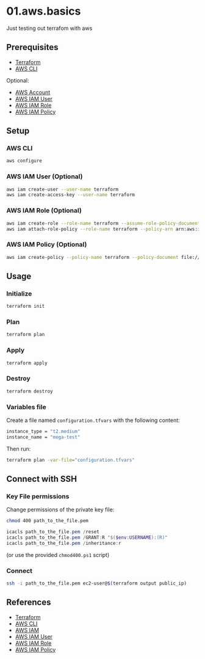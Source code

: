 # 01.aws.basics

Just testing out terrafom with aws

## Prerequisites

- [Terraform](https://www.terraform.io/downloads.html)
- [AWS CLI](https://docs.aws.amazon.com/cli/latest/userguide/cli-chap-install.html)

Optional:

- [AWS Account](https://aws.amazon.com/premiumsupport/knowledge-center/create-and-activate-aws-account/)
- [AWS IAM User](https://docs.aws.amazon.com/IAM/latest/UserGuide/id_users_create.html)
- [AWS IAM Role](https://docs.aws.amazon.com/IAM/latest/UserGuide/id_roles_create.html)
- [AWS IAM Policy](https://docs.aws.amazon.com/IAM/latest/UserGuide/access_policies_create.html)

## Setup

### AWS CLI

```bash
aws configure
```

### AWS IAM User (Optional)

```bash
aws iam create-user --user-name terraform
aws iam create-access-key --user-name terraform
```

### AWS IAM Role (Optional)

```bash
aws iam create-role --role-name terraform --assume-role-policy-document file://aws/iam/terraform-role.json
aws iam attach-role-policy --role-name terraform --policy-arn arn:aws:iam::aws:policy/AdministratorAccess
```

### AWS IAM Policy (Optional)

```bash
aws iam create-policy --policy-name terraform --policy-document file://aws/iam/terraform-policy.json
```

## Usage

### Initialize

```bash
terraform init
```

### Plan

```bash
terraform plan
```

### Apply

```bash
terraform apply
```

### Destroy

```bash
terraform destroy
```

### Variables file

Create a file named `configuration.tfvars` with the following content:

```bash
instance_type = "t2.medium"
instance_name = "mega-test"
```

Then run:

```bash
terraform plan -var-file="configuration.tfvars"
```

## Connect with SSH

### Key File permissions

Change permissions of the private key file:

```bash
chmod 400 path_to_the_file.pem
```

```powershell
icacls path_to_the_file.pem /reset
icacls path_to_the_file.pem /GRANT:R "$($env:USERNAME):(R)"
icacls path_to_the_file.pem /inheritance:r
```

(or use the provided `chmod400.ps1` script)

### Connect

```bash
ssh -i path_to_the_file.pem ec2-user@$(terraform output public_ip)
```

## References

- [Terraform](https://www.terraform.io/)
- [AWS CLI](https://aws.amazon.com/cli/)
- [AWS IAM](https://aws.amazon.com/iam/)
- [AWS IAM User](https://docs.aws.amazon.com/IAM/latest/UserGuide/id_users.html)
- [AWS IAM Role](https://docs.aws.amazon.com/IAM/latest/UserGuide/id_roles.html)
- [AWS IAM Policy](https://docs.aws.amazon.com/IAM/latest/UserGuide/access_policies.html)
